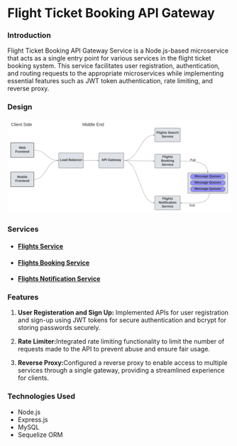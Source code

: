 # Flight Ticket Booking API Gateway


<h3>Introduction</h3>
<p>
    Flight Ticket Booking API Gateway Service is a Node.js-based microservice that acts as a single entry point for various services in the flight ticket booking system. This service facilitates user registration, authentication, and routing requests to the appropriate microservices while implementing essential features such as JWT token authentication, rate limiting, and reverse proxy.
</p>


<h3>Design</h3>
<img src="/src/design.png" alt="project design"/>

<h3>Services</h3>
<ul>
<li>
<a href="https://github.com/SanyamGoyal401/Flights-Service" target="_blank"><h4>Flights Service</h4></a>
</li>
<li>
<a href="https://github.com/SanyamGoyal401/Flights-Booking-Service" target="_blank"><h4>Flights Booking Service</h4></a>
</li>
<li>
<a href="https://github.com/SanyamGoyal401/Flights-Notification-Service" target="_blank"><h4>Flights Notification Service</h4></a>
</li>
</ul>

<h3>Features</h3>
<p>
<ol>
<li><p><b>User Registeration and Sign Up:</b> Implemented APIs for user registration and sign-up using JWT tokens for secure authentication and bcrypt for storing passwords securely.</p></li>
<li><p><b>Rate Limiter:</b>Integrated rate limiting functionality to limit the number of requests made to the API to prevent abuse and ensure fair usage.</p></li>
<li><p><b>Reverse Proxy:</b>Configured a reverse proxy to enable access to multiple services through a single gateway, providing a streamlined experience for clients.</p></li>
</ol>
</p>

<h3>Technologies Used</h3>
<ul>
<li>Node.js</li>
<li>Express.js</li>
<li>MySQL</li>
<li>Sequelize ORM</li>
</ul>

